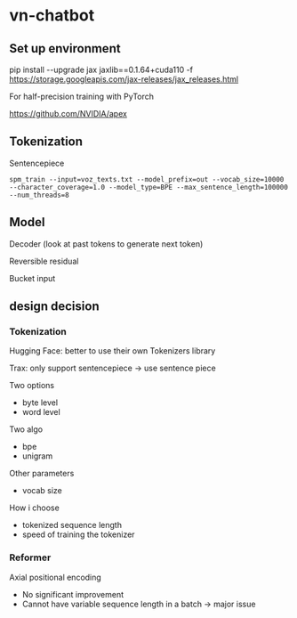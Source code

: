# vn-chatbot

## Set up environment

pip install --upgrade jax jaxlib==0.1.64+cuda110 -f https://storage.googleapis.com/jax-releases/jax_releases.html

For half-precision training with PyTorch

https://github.com/NVIDIA/apex

## Tokenization

Sentencepiece
```
spm_train --input=voz_texts.txt --model_prefix=out --vocab_size=10000 --character_coverage=1.0 --model_type=BPE --max_sentence_length=100000 --num_threads=8
```

## Model

Decoder (look at past tokens to generate next token)

Reversible residual

Bucket input


## design decision

### Tokenization

Hugging Face: better to use their own Tokenizers library

Trax: only support sentencepiece -> use sentence piece

Two options
- byte level
- word level

Two algo
- bpe
- unigram

Other parameters
- vocab size

How i choose
- tokenized sequence length
- speed of training the tokenizer

### Reformer

Axial positional encoding
- No significant improvement
- Cannot have variable sequence length in a batch -> major issue